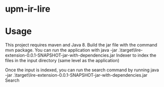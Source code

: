# upm-ir-lire

# Usage
This project requires maven and Java 8.
Build the jar file with the command mvn package.
You can run the application with java -jar .\target\lire-extension-0.0.1-SNAPSHOT-jar-with-dependencies.jar Indexer to index the files in the input directory (same level as the application)


Once the input is indexed, you can run the search command by running java -jar .\target\lire-extension-0.0.1-SNAPSHOT-jar-with-dependencies.jar Search